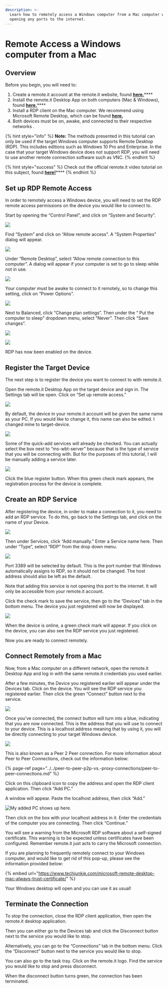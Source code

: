 ```yaml
---
description: >-
  Learn how to remotely access a Windows computer from a Mac computer without
  opening any ports to the internet.
---
```


# Remote Access a Windows computer from a Mac

## Overview

Before you begin, you will need to:

1. Create a remote.it account at the remote.it website, found [**here.**](https://remote.it/)\*\*\*\*
2.  Install the remote.it Desktop App on both computers \(Mac & Windows\), found [**here.**](https://remote.it/downloads/)\*\*\*\*
3.  Install a RDP client on the Mac computer. We recommend using Microsoft Remote Desktop, which can be found [**here.**   ](https://apps.apple.com/us/app/microsoft-remote-desktop/id1295203466?mt=12)
4. Both devices must be on, awake, and connected to their respective networks   .

{% hint style="info" %}
**Note:** The methods presented in this tutorial can only be used if the target Windows computer supports Remote Desktop \(RDP\). This includes editions such as Windows 10 Pro and Enterprise. In the case that your target Windows device does not support RDP, you will need to use another remote connection software such as VNC.
{% endhint %}

{% hint style="success" %}
Check out the official remote.it video tutorial on this subject, found [**here!**](https://youtu.be/AWPSEDCa2No)\*\*\*\*
{% endhint %}

## Set up RDP Remote Access

In order to remotely access a Windows device, you will need to set the RDP remote access permissions on the device you would like to connect to. 

Start by opening the “Control Panel”, and click on “System and Security”. 

![](../../.gitbook/assets/mac2windows-1.png)

Find “System” and click on “Allow remote access”. A “System Properties” dialog will appear.

![](../../.gitbook/assets/mac2windows-2.png)

Under “Remote Desktop”, select “Allow remote connection to this computer”. A dialog will appear if your computer is set to go to sleep while not in use. 

![](../../.gitbook/assets/mac2windows-3.png)

Your computer must be awake to connect to it remotely, so to change this setting, click on “Power Options”. 

![](../../.gitbook/assets/mac2windows-4.png)

Next to Balanced, click “Change plan settings”. Then under the “ Put the computer to sleep” dropdown menu,  select “Never”. Then click “Save changes”. 

![](../../.gitbook/assets/mac2windows-5.png)

![](../../.gitbook/assets/mac2windows-6.png)

RDP has now been enabled on the device. 

## Register the Target Device

The next step is to register the device you want to connect to with remote.it.

Open the remote.it Desktop App on the target device and sign in. The Settings tab will be open. Click on “Set up remote access.”

![](../../.gitbook/assets/mac2windows-7.png)

By default, the device in your remote.it account will be given the same name as your PC. If you would like to change it, this name can also be edited. I changed mine to target-device.

![](../../.gitbook/assets/mac2windows-8.png)

Some of the quick-add services will already be checked. You can actually select the box next to “ms-wbt-server”  because that is the type of service that you will be connecting with. But for the purposes of this tutorial, I will be manually adding a service later.

![](../../.gitbook/assets/mac2windows-9.png)

Click the blue register button. When this green check mark appears, the registration process for the device is complete.

## Create an RDP Service

After registering the device, in order to make a connection to it, you need to add an RDP service. To do this, go back to the Settings tab, and click on the name of your Device.

![](../../.gitbook/assets/mac2windows-10.png)

Then under Services, click “Add manually.” Enter a Service name here. Then under “Type”, select “RDP” from the drop down menu. 

![](../../.gitbook/assets/mac2windows-11.png)

Port 3389 will be selected by default. This is the port number that Windows automatically assigns to RDP, so it should not be changed. The host address should also be left as the default.

Note that adding this service is not opening this port to the internet. It will only be accessible from your remote.it account. 

Click the check mark to save the service, then go to the “Devices” tab in the bottom menu. The device you just registered will now be displayed.

![](../../.gitbook/assets/mac2windows-12.png)

When the device is online, a green check mark will appear. If you click on the device, you can also see the RDP service you just registered.

Now you are ready to connect remotely.

## Connect Remotely from a Mac

Now, from a Mac computer on a different network, open the remote.it Desktop App and log in with the same remote.it credentials you used earlier.

After a few minutes, the Device you registered earlier will appear under the Devices tab. Click on the device. You will see the RDP service you registered earlier. Then click the green “Connect” button next to the service.

![](../../.gitbook/assets/mac2windows13.png)

Once you’ve connected, the connect button will turn into a blue, indicating that you are now connected. This is the address that you will use to connect to your device. This is a localhost address meaning that by using it, you will be directly connecting to your target Windows device.

![](../../.gitbook/assets/mac2windows14.png)

This is also known as a Peer 2 Peer connection. For more information about Peer to Peer Connections, check out the information below:

{% page-ref page="../../peer-to-peer-p2p-vs.-proxy-connections/peer-to-peer-connections.md" %}

Click on this clipboard icon to copy the address and open the RDP client application. Then click “Add PC.”  

A window will appear. Paste the localhost address, then click “Add.”

![My added PC shows up here.](../../.gitbook/assets/mac2windows15.png)

Then click on the box with your localhost address in it. Enter the credentials of the computer you are connecting. Then click “Continue.”

You will see a warning from the Microsoft RDP software about a self-signed certificate. This warning is to be expected unless certificates have been configured. Remember remote.it just acts to carry the Microsoft connection. 

If you are planning to frequently remotely connect to your Windows computer, and would like to get rid of this pop-up, please see the information provided below:

{% embed url="https://www.techjunkie.com/microsoft-remote-desktop-mac-always-trust-certificate/" %}

Your Windows desktop will open and you can use it as usual!

## Terminate the Connection

To stop the connection, close the RDP client application, then open the remote.it desktop application.

Then you can either go to the Devices tab and click the Disconnect button next to the service you would like to stop. 

Alternatively, you can go to the “Connections” tab in the bottom menu. Click the “Disconnect” button next to the service you would like to stop. 

You can also go to the task tray. Click on the remote.it logo. Find the service you would like to stop and press disconnect. 

When the disconnect button turns green, the connection has been terminated.

